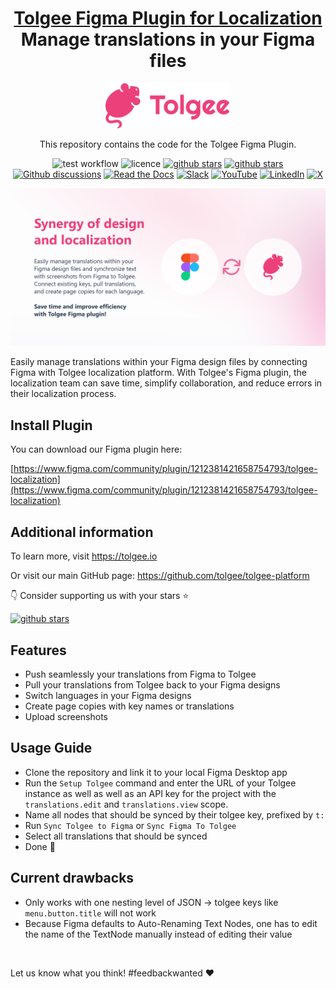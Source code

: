 <h1 align="center" style="border-bottom: none">
    <b>
        <a href="https://www.figma.com/community/plugin/1212381421658754793/tolgee-localization">Tolgee Figma Plugin for Localization</a><br>
    </b>
 Manage translations in your Figma files
</h1>

<div align="center"> 

[<img src="https://raw.githubusercontent.com/tolgee/documentation/main/tolgee_logo_text.svg" alt="Tolgee" width="200" />](https://tolgee.io)

This repository contains the code for the Tolgee Figma Plugin.

![test workflow](https://github.com/tolgee/figma-plugin/actions/workflows/test.yml/badge.svg)
![licence](https://img.shields.io/github/license/tolgee/figma-plugin)
[![github stars](https://img.shields.io/github/stars/tolgee/figma-plugin?style=social)](https://github.com/tolgee/figma-plugin)
[![github stars](https://img.shields.io/github/stars/tolgee/tolgee-platform?style=social&label=Tolgee%20Platform)](https://github.com/tolgee/tolgee-platform)
[![Github discussions](https://img.shields.io/github/discussions/tolgee/tolgee-platform)](https://github.com/tolgee/tolgee-platform/discussions)
[![Read the Docs](https://img.shields.io/badge/Read%20the%20Docs-8CA1AF?logo=readthedocs&logoColor=fff)](https://docs.tolgee.io/)
[![Slack](https://img.shields.io/badge/Slack-4A154B?logo=slack&logoColor=fff)](https://join.slack.com/t/tolgeecommunity/shared_invite/zt-2zp55d175-_agXTfKKVbf1BYXlKlmwbA)
[![YouTube](https://img.shields.io/badge/YouTube-%23FF0000.svg?logo=YouTube&logoColor=white)](https://www.youtube.com/@tolgee)
[![LinkedIn](https://custom-icon-badges.demolab.com/badge/LinkedIn-0A66C2?logo=linkedin-white&logoColor=fff)](https://www.linkedin.com/company/tolgee/)
[![X](https://img.shields.io/badge/X-%23000000.svg?logo=X&logoColor=white)](https://x.com/Tolgee_i18n)

</div>

![Screenshot Tolgee Figma Plugin](images/figma-plugin-banner.png)

Easily manage translations within your Figma design files by connecting Figma with Tolgee localization platform. With Tolgee's Figma plugin, the localization team can save time, simplify collaboration, and reduce errors in their localization process.

## Install Plugin

You can download our Figma plugin here: 

[https://www.figma.com/community/plugin/1212381421658754793/tolgee-localization](https://www.figma.com/community/plugin/1212381421658754793/tolgee-localization)


## Additional information

To learn more, visit https://tolgee.io

Or visit our main GitHub page: https://github.com/tolgee/tolgee-platform

👇 Consider supporting us with your stars ⭐️

[![github stars](https://img.shields.io/github/stars/tolgee/figma-plugin?style=social)](https://github.com/tolgee/figma-plugin) 

## Features

- Push seamlessly your translations from Figma to Tolgee
- Pull your translations from Tolgee back to your Figma designs
- Switch languages in your Figma designs
- Create page copies with key names or translations
- Upload screenshots

## Usage Guide

- Clone the repository and link it to your local Figma Desktop app
- Run the `Setup Tolgee` command and enter the URL of your Tolgee instance as well as well as an API key for the project with the `translations.edit` and `translations.view` scope.
- Name all nodes that should be synced by their tolgee key, prefixed by `t:`
- Run `Sync Tolgee to Figma` or `Sync Figma To Tolgee`
- Select all translations that should be synced
- Done 🙌

## Current drawbacks

- Only works with one nesting level of JSON -> tolgee keys like `menu.button.title` will not work
- Because Figma defaults to Auto-Renaming Text Nodes, one has to edit the name of the TextNode manually instead of editing their value

<br>

Let us know what you think! #feedbackwanted ❤️

